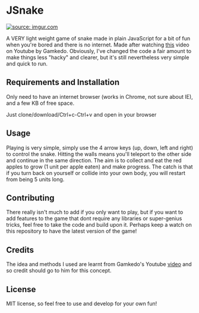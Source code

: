 # JSnake #

<a href="https://imgur.com/YEl65K6"><img src="https://i.imgur.com/YEl65K6.png" title="source: imgur.com" /></a>

A VERY light weight game of snake made in plain JavaScript for a bit of fun when you're bored and there is no internet. Made after
watching <a href = "https://www.youtube.com/watch?v=xGmXxpIj6vs&list=WL&index=1">this</a> video on Youtube by Gamkedo. Obviously, I've
changed the code a fair amount to make things less "hacky" and clearer, but it's still nevertheless very simple and quick to run.

## Requirements and Installation ##

Only need to have an internet browser (works in Chrome, not sure about IE), and a few KB of free space.

Just clone/download/Ctrl+c-Ctrl+v and open in your browser

## Usage ##

Playing is very simple, simply use the 4 arrow keys (up, down, left and right) to control the snake. Hitting the walls means you'll
teleport to the other side and continue in the same direction. The aim is to collect and eat the red apples to grow (1 unit per apple
eaten) and make progress. The catch is that if you turn back on yourself or collide into your own body, you will restart from being 5
units long.

## Contributing ##

There really isn't much to add if you only want to play, but if you want to add features to the game that dont require any libraries or
super-genius tricks, feel free to take the code and build upon it. Perhaps keep a watch on this repository to have the latest version of
the game!

## Credits ##

The idea and methods I used are learnt from Gamkedo's Youtube <a href = "https://www.youtube.com/watch?v=xGmXxpIj6vs&list=WL&index=1">
video</a> and so credit should go to him for this concept.

## License ##

MIT license, so feel free to use and develop for your own fun!
